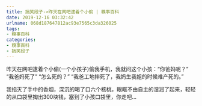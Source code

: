 ```yaml
---
title: 搞笑段子->昨天在网吧逮着个小偷 | 糗事百科
date: 2019-12-16 03:32:42
urlname: 068d187647812ac93e7565c3da326025
tags: 
- 糗事百科
categories:
- 糗事百科
- 搞笑段子
---
```

昨天在网吧逮着个小偷(一个小孩子)偷我手机，我就问这个小孩：“你爸妈呢？” “我爸妈死了” “怎么死的？” “我爸工地摔死了，我妈生我姐的时候难产死的。”

我掐灭了手中的香烟，深沉的喝了口六个核桃，眼眶不由自主的湿润了起来，轻轻的从口袋里掏出300块钱，塞到了小孩口袋里，你走吧…


